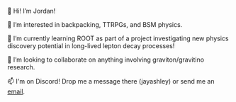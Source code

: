 👋 Hi! I’m Jordan!

👀 I’m interested in backpacking, TTRPGs, and BSM physics.

🌱 I’m currently learning ROOT as part of a project investigating new physics discovery potential in long-lived lepton decay processes!

💞️ I’m looking to collaborate on anything involving graviton/gravitino research.

📫 I'm on Discord! Drop me a message there (jayashley) or send me an [email](mailto:jashley6@vols.utk.edu).

<!---
j-s-ashley/j-s-ashley is a ✨ special ✨ repository because its `README.md` (this file) appears on your GitHub profile.
You can click the Preview link to take a look at your changes.
--->
